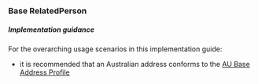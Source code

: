 ### Base RelatedPerson

##### Implementation guidance

For the overarching usage scenarios in this implementation guide:

* it is recommended that an Australian address conforms to the [AU Base Address Profile](http://build.fhir.org/ig/hl7au/au-fhir-base-stu3/StructureDefinition-au-address.html)



